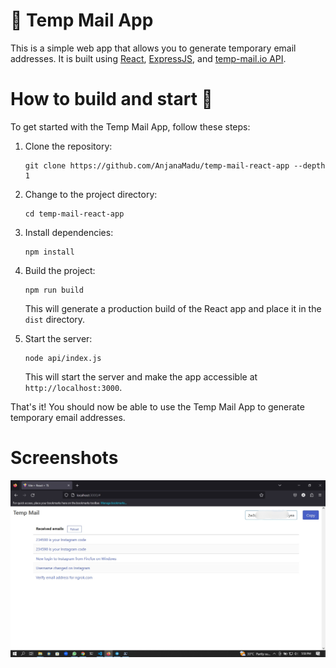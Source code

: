 # 💌 Temp Mail App

This is a simple web app that allows you to generate temporary email addresses. It is built using [React](https://reactjs.org/), [ExpressJS](https://expressjs.com/), and [temp-mail.io API](https://temp-mail.io/).

# How to build and start 🚀

To get started with the Temp Mail App, follow these steps:

1. Clone the repository:

    ```
    git clone https://github.com/AnjanaMadu/temp-mail-react-app --depth 1
    ```
    
2. Change to the project directory:

    ```
    cd temp-mail-react-app
    ```

3. Install dependencies:

    ```
    npm install
    ```
    
4. Build the project:

    ```
    npm run build
    ```
    
    This will generate a production build of the React app and place it in the `dist` directory. 
    
5. Start the server:

    ```
    node api/index.js
    ```
    
    This will start the server and make the app accessible at `http://localhost:3000`.
    
That's it! You should now be able to use the Temp Mail App to generate temporary email addresses.

# Screenshots

![Screenshot](./Screenshot.jpg)
